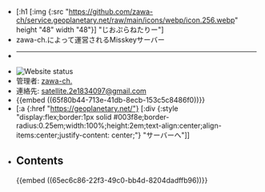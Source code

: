 - [:h1 [:img {:src "https://github.com/zawa-ch/service.geoplanetary.net/raw/main/icons/webp/icon.256.webp" height "48" width "48"}] "じおぷらねたりー"]
- zawa-ch.によって運営されるMisskeyサーバー
- ***
- ![Website status](https://img.shields.io/website?url=https%3A%2F%2Fgeoplanetary.net%2F&up_message=online&up_color=%23003e7f&down_message=down&down_color=lightgrey&style=plastic&cacheSeconds=900)
- 管理者: [zawa-ch.](https://geoplanetary.net/@stellar_ch)
- 連絡先: [satellite.2e1834097@gmail.com](mailto:satellite.2e1834097@gmail.com)
- {{embed ((65f80b44-713e-41db-8ecb-153c5c8486f0))}}
- [:a {:href "https://geoplanetary.net/"} [:div {:style "display:flex;border:1px solid #003f8e;border-radius:0.25em;width:100%;height:2em;text-align:center;align-items:center;justify-content: center;"} "サーバーへ"]]
- ## Contents
  {{embed ((65ec6c86-22f3-49c0-bb4d-8204dadffb96))}}